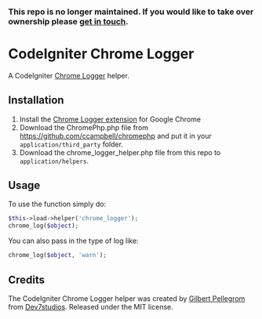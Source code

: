 ### This repo is no longer maintained. If you would like to take over ownership please [get in touch](mailto:gilbert@pellegrom.me).

CodeIgniter Chrome Logger
=========================

A CodeIgniter [Chrome Logger](http://craig.is/writing/chrome-logger) helper.

Installation
------------

1. Install the [Chrome Logger extension](https://chrome.google.com/webstore/detail/chromephp/noaneddfkdjfnfdakjjmocngnfkfehhd) for Google Chrome
2. Download the ChromePhp.php file from https://github.com/ccampbell/chromephp and put it in your `application/third_party` folder.
3. Download the chrome_logger_helper.php file from this repo to `application/helpers`.

Usage
-----

To use the function simply do:

```php
$this->load->helper('chrome_logger');
chrome_log($object);
```

You can also pass in the type of log like:

```php
chrome_log($object, 'warn');
```

Credits
-------

The CodeIgniter Chrome Logger helper was created by [Gilbert Pellegrom](http://gilbert.pellegrom.me) from [Dev7studios](http://dev7studios.com). Released under the MIT license.
